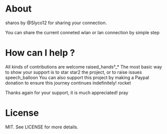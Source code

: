 # About
sharos by @Slyco12 for sharing your connection.

You can share the current conneted wlan or lan connection by simple step

# How can I help ?
All kinds of contributions are welcome raised_hands°_* The most basic way to show your support is to star star2 the project, or to raise issues speech_balloon You can also support this project by making a Paypal donation to ensure this journey continues indefinitely! rocket

Thanks again for your support, it is much appreciated! pray

# License
MIT. See LICENSE for more details.
